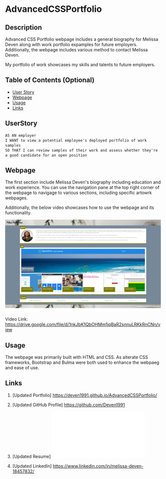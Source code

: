 # AdvancedCSSPortfolio

## Description

Advanced CSS Portfolio webpage includes a general biography for Melissa Deven along with work portfolio expamples for future employers. Additionally, the webpage includes various method to contact Melissa Deven.

My portfolio of work showcases my skills and talents to future employers. 


## Table of Contents (Optional)

- [User Story](#userstory)
- [Webpage](#webpage)
- [Usage](#usage)
- [Links](#links)


## UserStory
```
AS AN employer
I WANT to view a potential employee's deployed portfolio of work samples
SO THAT I can review samples of their work and assess whether they're a good candidate for an open position
```

## Webpage

The first section include Melissa Deven's biography including education and work experience. You can use the navigation pane at the top right corner of the webpage to navigage to various sections, including specific artowrk webpages. 

Additionally, the below video showcases how to use the webpage and its functionality. 

![alt text](assets/images/webpage.png)

Video Link: https://drive.google.com/file/d/1nkJbK1QbOHMm1jqBaR2snnuLRKkRnCNn/view

## Usage

The webpage was primarily built with HTML and CSS. As alterate CSS frameworks, Bootstrap and Bulma were both used to enhance the webpaeg and ease of use.


## Links

1. [Updated Portfolio] https://deven1991.github.io/AdvancedCSSPortfolio/

2. [Updated GitHub Profile] https://github.com/Deven1991

3. [Updated Resume] ![alt text](assets/images/Deven.pdf)

4. [Updated LinkedIn] https://www.linkedin.com/in/melissa-deven-18457832/